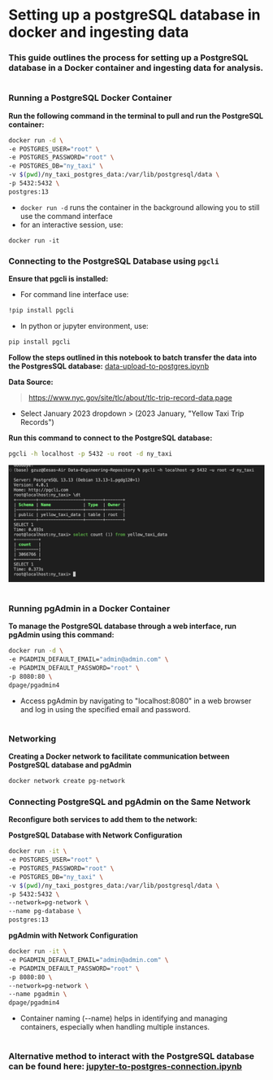 # Setting up a postgreSQL database in docker and ingesting data

### This guide outlines the process for setting up a PostgreSQL database in a Docker container and ingesting data for analysis.
#

### Running a PostgreSQL Docker Container

**Run the following command in the terminal to pull and run the PostgreSQL container:**
```bash
docker run -d \
-e POSTGRES_USER="root" \
-e POSTGRES_PASSWORD="root" \
-e POSTGRES_DB="ny_taxi" \
-v $(pwd)/ny_taxi_postgres_data:/var/lib/postgresql/data \
-p 5432:5432 \
postgres:13
```
- `docker run -d` runs the container in the background allowing you to still use the command interface
- for an interactive session, use: 
```
docker run -it
```

### Connecting to the PostgreSQL Database using `pgcli`

**Ensure that pgcli is installed:**
- For command line interface use:
```bash
!pip install pgcli
```
- In python or jupyter environment, use:
```bash
pip install pgcli
```
**Follow the steps outlined in this notebook to batch transfer the data into the PostgresSQL database:**
[data-upload-to-postgres.ipynb](data-upload-to-postgres.ipynb)

**Data Source:**
> https://www.nyc.gov/site/tlc/about/tlc-trip-record-data.page

- Select January 2023 dropdown > (2023 January, "Yellow Taxi Trip Records")

**Run this command to connect to the PostgreSQL database:**
```bash
pgcli -h localhost -p 5432 -u root -d ny_taxi 
```

![Alt text](data/images/terminal.png)

#
### Running pgAdmin in a Docker Container
**To manage the PostgreSQL database through a web interface, run pgAdmin using this command:**
```bash
docker run -d \
-e PGADMIN_DEFAULT_EMAIL="admin@admin.com" \
-e PGADMIN_DEFAULT_PASSWORD="root" \
-p 8080:80 \
dpage/pgadmin4
```
- Access pgAdmin by navigating to "localhost:8080" in a web browser and log in using the specified email and password.
#

### Networking
**Creating a Docker network to facilitate communication between PostgreSQL database and pgAdmin**
```bash
docker network create pg-network
```

### Connecting PostgreSQL and pgAdmin on the Same Network

**Reconfigure both services to add them to the network:**

**PostgreSQL Database with Network Configuration**
```bash
docker run -it \
-e POSTGRES_USER="root" \
-e POSTGRES_PASSWORD="root" \
-e POSTGRES_DB="ny_taxi" \
-v $(pwd)/ny_taxi_postgres_data:/var/lib/postgresql/data \
-p 5432:5432 \
--network=pg-network \
--name pg-database \
postgres:13
```

**pgAdmin with Network Configuration**
```bash
docker run -it \
-e PGADMIN_DEFAULT_EMAIL="admin@admin.com" \
-e PGADMIN_DEFAULT_PASSWORD="root" \
-p 8080:80 \
--network=pg-network \
--name pgadmin \
dpage/pgadmin4
```
- Container naming (--name) helps in identifying and managing containers, especially when handling multiple instances.
#

### Alternative method to interact with the PostgreSQL database can be found here: [jupyter-to-postgres-connection.ipynb](jupyter-to-postgres-connection.ipynb)